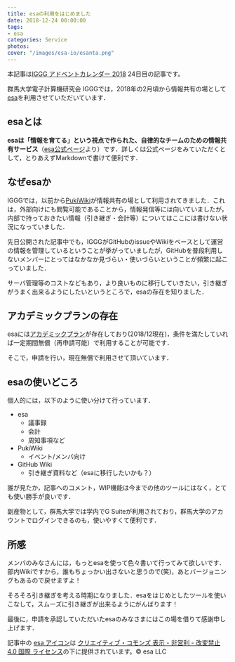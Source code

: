 ```yaml
---
title: esaの利用をはじめました
date: 2018-12-24 00:00:00
tags:
- esa
categories: Service
photos:
cover: "/images/esa-io/esanta.png"
---
```


本記事は[IGGG アドベントカレンダー 2018](http://www.adventar.org/calendars/3217) 24日目の記事です。

群馬大学電子計算機研究会 IGGGでは，2018年の2月頃から情報共有の場として[esa](https://esa.io/)を利用させていただいています．

## esaとは
**esaは「情報を育てる」という視点で作られた、自律的なチームのための情報共有サービス**（[esa公式ページ](https://esa.io/)より）です．詳しくは公式ページをみていただくとして，とりあえずMarkdownで書けて便利です．

## なぜesaか
IGGGでは，以前から[PukiWiki](https://www.iggg.org/wiki/)が情報共有の場として利用されてきました．これは，外部向けにも閲覧可能であることから，情報発信等には向いていましたが，内部で持っておきたい情報（引き継ぎ・会計等）についてはここには書けない状況になっていました．

先日公開された記事中でも，IGGGがGitHubのissueやWikiをベースとして運営の情報を管理しているということが挙がっていましたが，GitHubを普段利用しないメンバーにとってはなかなか見づらい・使いづらいということが頻繁に起こっていました．

サーバ管理等のコストなどもあり，より良いものに移行していきたい，引き継ぎがうまく出来るようにしたいというところで，esaの存在を知りました．

## アカデミックプランの存在
esaには[アカデミックプラン](https://docs.esa.io/posts/129)が存在しており(2018/12現在)，条件を満たしていれば一定期間無償（再申請可能）で利用することが可能です．

そこで，申請を行い，現在無償で利用させて頂いています．

## esaの使いどころ
個人的には，以下のように使い分けて行っています．

- esa
	- 議事録
	- 会計
	- 周知事項など
- PukiWiki
	- イベント/メンバ向け
- GitHub Wiki
	- 引き継ぎ資料など（esaに移行したいかも？）

誰が見たか，記事へのコメント，WIP機能は今までの他のツールにはなく，とても使い勝手が良いです．

副産物として，群馬大学では学内でG Suiteが利用されており，群馬大学のアカウントでログインできるのも，使いやすくて便利です．

## 所感
メンバのみなさんには，もっとesaを使って色々書いて行ってみて欲しいです．部内Wikiですから，誰もちょっかい出さないと思うので(笑)，あとバージョニングもあるので戻せますよ！

そろそろ引き継ぎを考える時期になりました．esaをはじめとしたツールを使いこなして，スムーズに引き継ぎが出来るようにがんばります！

最後に，申請を承認していただいたesaのみなさまにはこの場を借りて感謝申し上げます．

記事中の <a href="https://docs.esa.io/posts/79">esa アイコン</a>は <a rel="license" href="http://creativecommons.org/licenses/by-nc-nd/4.0/">クリエイティブ・コモンズ 表示 - 非営利 - 改変禁止 4.0 国際 ライセンス</a>の下に提供されています。© esa LLC
